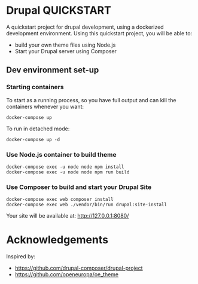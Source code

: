 # Drupal QUICKSTART

A quickstart project for drupal development, using a dockerized development environment.
Using this quickstart project, you will be able to: 
* build your own theme files using Node.js
* Start your Drupal server using Composer

## Dev environment set-up

### Starting containers

To start as a running process, so you have full output and can kill the containers whenever you want:
```
docker-compose up
```

To run in detached mode:
```
docker-compose up -d
```

### Use Node.js container to build theme

```
docker-compose exec -u node node npm install
docker-compose exec -u node node npm run build
```

### Use Composer to build and start your Drupal Site

```
docker-compose exec web composer install
docker-compose exec web ./vendor/bin/run drupal:site-install
```
Your site will be available at:
 http://127.0.0.1:8080/<site-root>

# Acknowledgements

Inspired by:
* https://github.com/drupal-composer/drupal-project
* https://github.com/openeuropa/oe_theme